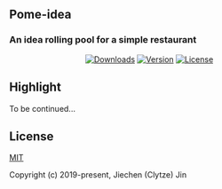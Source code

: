 ## Pome-idea
### An idea rolling pool for a simple restaurant

<p align="center">
  <a href="https://npmcharts.com/compare/pome-idea?minimal=true"><img src="https://img.shields.io/npm/dm/pome-idea.svg" 
  alt="Downloads"></a>
  <a href="https://www.npmjs.com/package/pome-idea"><img src="https://img.shields.io/npm/v/pome-idea.svg" alt="Version"></a>
  <a href="https://www.npmjs.com/package/pome-idea"><img src="https://img.shields.io/npm/l/pome-idea.svg" alt="License"></a>
</p>

## Highlight

To be continued...

## License

[MIT](http://opensource.org/licenses/MIT)

Copyright (c) 2019-present, Jiechen (Clytze) Jin

